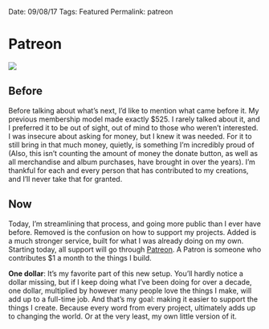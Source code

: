 
Date: 09/08/17
Tags: Featured
Permalink: patreon


# Patreon

![][image-1]

## Before

Before talking about what’s next, I’d like to mention what came before it. My previous membership model made exactly $525. I rarely talked about it, and I preferred it to be out of sight, out of mind to those who weren’t interested. I was insecure about asking for money, but I knew it was needed. For it to still bring in that much money, quietly, is something I’m incredibly proud of (Also, this isn’t counting the amount of money the donate button, as well as all merchandise and album purchases, have brought in over the years).  I’m thankful for each and every person that has contributed to my creations, and I’ll never take that for granted.

## Now

Today, I’m streamlining that process, and going more public than I ever have before. Removed is the confusion on how to support my projects. Added is a much stronger service, built for what I was already doing on my own. Starting today, all support will go through [Patreon][1]. A Patron is someone who contributes $1 a month to the things I build.

**One dollar**: It’s my favorite part of this new setup. You’ll hardly notice a dollar missing, but if I keep doing what I’ve been doing for over a decade, one dollar, multiplied by however many people love the things I make, will add up to a full-time job. And that’s my goal: making it easier to support the things I create. Because every word from every project, ultimately adds up to changing the world. Or at the very least, my own little version of it.

[1]:	https://www.patreon.com/bePatron?c=91074

[image-1]:	/_photos/patreon.jpg